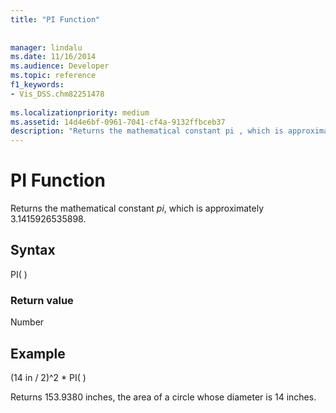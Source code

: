 ```yaml
---
title: "PI Function"
 
 
manager: lindalu
ms.date: 11/16/2014
ms.audience: Developer
ms.topic: reference
f1_keywords:
- Vis_DSS.chm82251478
 
ms.localizationpriority: medium
ms.assetid: 14d4e6bf-0961-7041-cf4a-9132ffbceb37
description: "Returns the mathematical constant pi , which is approximately 3.1415926535898."
---
```


# PI Function

Returns the mathematical constant *pi*, which is approximately 3.1415926535898.
  
## Syntax

PI( )
  
### Return value

Number
  
## Example

(14 in / 2)^2 \* PI( )
  
Returns 153.9380 inches, the area of a circle whose diameter is 14 inches.
  
